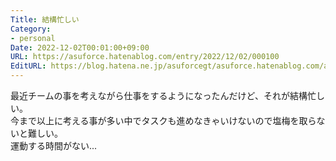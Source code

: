 ```yaml
---
Title: 結構忙しい
Category:
- personal
Date: 2022-12-02T00:01:00+09:00
URL: https://asuforce.hatenablog.com/entry/2022/12/02/000100
EditURL: https://blog.hatena.ne.jp/asuforcegt/asuforce.hatenablog.com/atom/entry/4207112889942074662
---
```


最近チームの事を考えながら仕事をするようになったんだけど、それが結構忙しい。  
今まで以上に考える事が多い中でタスクも進めなきゃいけないので塩梅を取らないと難しい。  
運動する時間がない...

